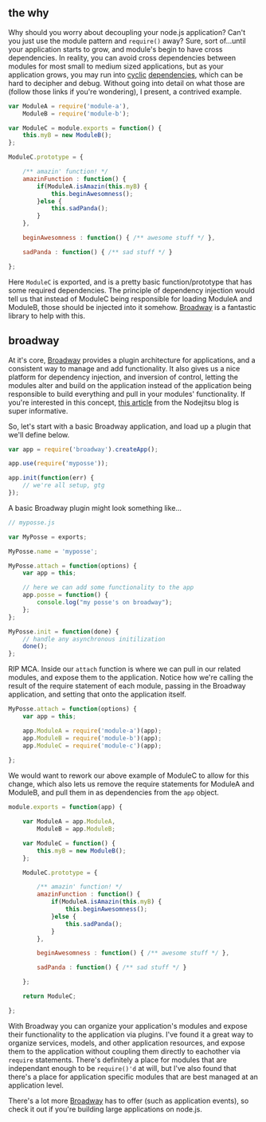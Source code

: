 ## the why

Why should you worry about decoupling your node.js application?  Can't you just use the module pattern and ```require()``` away?  Sure, sort of...until your application starts to grow, and module's begin to have cross dependencies.  In reality, you can avoid cross dependencies between modules for most small to medium sized applications, but as your application grows, you may run into [cyclic][] [dependencies][], which can be hard to decipher and debug.  Without going into detail on what those are (follow those links if you're wondering), I present, a contrived example.


```javascript
var ModuleA = require('module-a'),
	ModuleB = require('module-b');

var ModuleC = module.exports = function() {
	this.myB = new ModuleB();
};

ModuleC.prototype = {

	/** amazin' function! */
	amazinFunction : function() {
		if(ModuleA.isAmazin(this.myB) {
			this.beginAwesomness();
		}else {
			this.sadPanda();
		}
	},

	beginAwesomness : function() { /** awesome stuff */ },

	sadPanda : function() { /** sad stuff */ }

};
```

Here ```ModuleC``` is exported, and is a pretty basic function/prototype that has some required dependencies.  The principle of dependency injection would tell us that instead of ModuleC being responsible for loading ModuleA and ModuleB, those should be injected into it somehow.  [Broadway][] is a fantastic library to help with this.

## broadway

At it's core, [Broadway][] provides a plugin architecture for applications, and a consistent way to manage and add functionality.  It also gives us a nice platform for dependency injection, and inversion of control, letting the modules alter and build on the application instead of the application being responsible to build everything and pull in your modules' functionality.  If you're interested in this concept, [this article][nodejitsu_blog] from the Nodejitsu blog is super informative.

So, let's start with a basic Broadway application, and load up a plugin that we'll define below.

```javascript
var app = require('broadway').createApp();

app.use(require('myposse'));

app.init(function(err) {
	// we're all setup, gtg
});
```

A basic Broadway plugin might look something like...

```javascript
// myposse.js

var MyPosse = exports;

MyPosse.name = 'myposse';

MyPosse.attach = function(options) {
	var app = this;

	// here we can add some functionality to the app
	app.posse = function() {
		console.log("my posse's on broadway");
	};
};

MyPosse.init = function(done) {
	// handle any asynchronous initilization
	done();
};
```

RIP MCA.  Inside our ```attach``` function is where we can pull in our related modules, and expose them to the application.  Notice how we're calling the result of the require statement of each module, passing in the Broadway application, and setting that onto the application itself.

```javascript
MyPosse.attach = function(options) {
	var app = this;

	app.ModuleA = require('module-a')(app);
	app.ModuleB = require('module-b')(app);
	app.ModuleC = require('module-c')(app);
	
};
```

We would want to rework our above example of ModuleC to allow for this change, which also lets us remove the require statements for ModuleA and ModuleB, and pull them in as dependencies from the ```app``` object.

```javascript
module.exports = function(app) {

	var ModuleA = app.ModuleA,
		ModuleB = app.ModuleB;

	var ModuleC = function() {
		this.myB = new ModuleB();
	};

	ModuleC.prototype = {

		/** amazin' function! */
		amazinFunction : function() {
			if(ModuleA.isAmazin(this.myB) {
				this.beginAwesomness();
			}else {
				this.sadPanda();
			}
		},

		beginAwesomness : function() { /** awesome stuff */ },

		sadPanda : function() { /** sad stuff */ }

	};

	return ModuleC;

};
```

With Broadway you can organize your application's modules and expose their functionality to the application via plugins.  I've found it a great way to organize services, models, and other application resources, and expose them to the application without coupling them directly to eachother via ```require``` statements.  There's definitely a place for modules that are independant enough to be ```require()'d``` at will, but I've also found that there's a place for application specific modules that are best managed at an application level.

There's a lot more [Broadway][] has to offer (such as application events), so check it out if you're building large applications on node.js.


[cyclic]: /2012/05/08/node-js-circular-dependencies/
[dependencies]: http://nodejs.org/api/modules.html#modules_cycles
[Broadway]: http://github.com/flatiron/broadway
[nodejitsu_blog]: http://blog.nodejitsu.com/ioc-and-dependency-injection-with-broadway